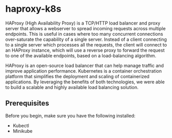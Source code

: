# haproxy-k8s


HAProxy (High Availability Proxy) is a TCP/HTTP load balancer and proxy server that allows a webserver to spread incoming requests across multiple 
endpoints. This is useful in cases where too many concurrent connections over-saturate the capability of a single server. 
Instead of a client connecting to a single server which processes all the requests,
the client will connect to an HAProxy instance, which will use a reverse proxy to forward the request to one of the available endpoints, 
based on a load-balancing algorithm.

HAProxy is an open-source load balancer that can help manage traffic and improve application performance. Kubernetes is a container orchestration platform that simplifies the deployment and scaling of containerized applications. By leveraging the benefits of both technologies, we were able to build a scalable and highly available load balancing solution.

## Prerequisites
Before you begin, make sure you have the following installed:

- Kubectl
- Minikube

